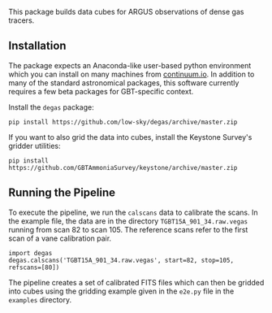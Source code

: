 This package builds data cubes for ARGUS observations of dense gas tracers.

## Installation

The package expects an Anaconda-like user-based python environment which you can install on many machines from [continuum.io](https://www.continuum.io/downloads).  In addition to many of the standard astronomical packages, this software currently requires a few beta packages for GBT-specific context.

Install the `degas` package:
```
pip install https://github.com/low-sky/degas/archive/master.zip
```

If you want to also grid the data into cubes, install the Keystone Survey's gridder utilities:
```
pip install https://github.com/GBTAmmoniaSurvey/keystone/archive/master.zip
```


## Running the Pipeline

To execute the pipeline, we run the `calscans` data to calibrate the scans.  In the example file, the data are in the directory `TGBT15A_901_34.raw.vegas` running from scan 82 to scan 105.  The reference scans refer to the first scan of a vane calibration pair.

```
import degas
degas.calscans('TGBT15A_901_34.raw.vegas', start=82, stop=105, refscans=[80])
```
The pipeline creates a set of calibrated FITS files which can then be gridded into cubes using the gridding example given in the `e2e.py` file in the `examples` directory.

